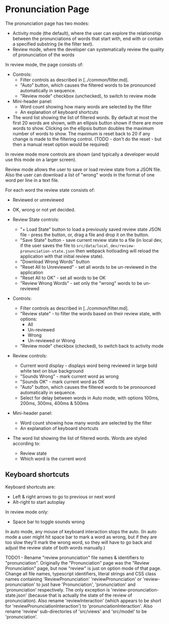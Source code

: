 # Pronunciation Page

The pronunciation page has two modes:

* Activity mode (the default), where the user can explore the relationship between the pronunciations
  of words that start with, end with or contain a specified substring (ie the filter text).
* Review mode, where the developer can systematically review the quality of pronunciation
  of the words
  
In review mode, the page consists of:

* Controls:
   * Filter controls as described in [../common/filter.md].
   * "Auto" button, which causes the filtered words to be pronounced automatically in sequence.
   * "Review mode" checkbox (unchecked), to switch to review mode
* Mini-header panel:
   * Word count showing how many words are selected by the filter
   * An explanation of keyboard shortcuts
* The word list showing the list of filtered words. By default at most the first 20 words are shown,
  with an ellipsis button shown if there are more words to show. Clicking on the ellipsis button
  doubles the maximum number of words to show. The maximum is reset back to 20 if any change is made
  to the filtering control. (TODO - don't do the reset - but then a manual reset option would be required)

In review mode more controls are shown (and typically a developer would use this mode on a larger screen).

Review mode allows the user to save or load review state from a JSON file. Also the user can download a list
of "wrong" words in the format of one word per line in a text file.

For each word the review state consists of:

* Reviewed or unreviewed
* OK, wrong or not yet decided.

* Review State controls:
   * "+ Load State" button to load a previously saved review state JSON file - press the button, or,
     drag a file and drop it on the button.
   * "Save State" button - save current review state to a file (in local dev, if the user saves the file
     to `src/data/local_dev/review-pronunciation-state.json` then webpack hotloading will reload
     the application with that initial review state).
   * "Download Wrong Words" button
   * "Reset All to Unreviewed" - set all words to be un-reviewed in the application
   * "Reset All to OK" - set all words to be OK
   * "Review Wrong Words" - set only the "wrong" words to be un-reviewed
* Controls:
   * Filter controls as described in [../common/filter.md].
   * "Review state" - to filter the words based on their review state, with options:
      * All
      * Un-reviewed
      * Wrong
      * Un-reviewed or Wrong
   * "Review mode" checkbox (checked), to switch back to activity mode
* Review controls:
   * Current word display - displays word being reviewed in large bold white text on blue background
   * "Sounds Wrong" - mark current word as wrong
   * "Sounds OK" - mark current word as OK
   * "Auto" button, which causes the filtered words to be pronounced automatically in sequence.
   * Select for delay between words in Auto mode, with options 100ms, 200ms, 300ms, 400ms & 500ms
* Mini-header panel:
   * Word count showing how many words are selected by the filter
   * An explanation of keyboard shortcuts
* The word list showing the list of filtered words. Words are styled according to:
   * Review state
   * Which word is the current word

## Keyboard shortcuts

Keyboard shortcuts are:

* Left & right arrows to go to previous or next word
* Alt-right to start autoplay

In review mode only:

* Space bar to toggle sounds wrong

In auto mode, any mouse of keyboard interaction stops the auto. (In auto mode a user might hit
space bar to mark a word as wrong, but if they are too slow they'll mark the wrong word, so they
will have to go back and adjust the review state of both words manually.)

TODO1 - Rename "review pronunciation" file names & identifiers to "pronunciation".
Originally the "Pronunciation" page was the "Review Pronunciation" page, but now "review" 
is just on option mode of that page. Change all file names, typescript identifiers, literal strings and 
CSS class names containing 'ReviewPronunciation' 'reviewPronunciation' or 'review-pronunciation'
to just have 'Pronunciation', 'pronunciation' and 'pronunciation' respectively. The
only exception is 'review-pronunciation-state.json' (because that is actually the state of
the review of pronunciation). Also rename 'reviewInteraction' 
(which appears to be short for 'reviewPronunciationInteraction') to 'pronunciationInteraction'.
Also rename 'review' sub-directories of 'src/views' and 'src/model' to be 'pronunciation'.
